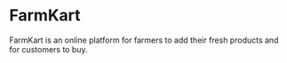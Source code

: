# FarmKart
FarmKart is an online platform for farmers to add their fresh products and for customers to buy.
